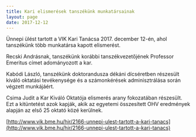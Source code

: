 ```yaml
---
title: Kari elismerések tanszékünk munkatársainak
layout: page 
date: 2017-12-12
---
```


Ünnepi  ülést  tartott a VIK Kari Tanácsa 2017. december 12-én, ahol tanszékünk több munkatársa kapott elismerést. 

Recski Andrásnak, tanszékünk korábbi tanszékvezetőjének Professor Emeritus címet adományozott a kar.

Kabódi László, tanszékünk doktorandusza dékáni dícséretben részesült kiváló oktatási tevékenysége és a számonkérések  adminisztrálása során végzett munkájáért.  

Csima Judit a Kar Kiváló Oktatója elismerés arany fokozatában részesült. Ezt a kitüntetést azok kapják, akik az egyetemi összesített OHV eredmények alapján az első 25 oktató közé kerülnek. 

[http://www.vik.bme.hu/hir/2166-unnepi-ulest-tartott-a-kari-tanacs](http://www.vik.bme.hu/hir/2166-unnepi-ulest-tartott-a-kari-tanacs)

